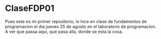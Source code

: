 # ClaseFDP01
Pues este es mi primer repositorio, lo hice en clase de fundamentos de programacion el dia jueves 25 de agosto en el laboratorio de programacion.
A ver que passa aqui, que pasa alla, donde se esta la cosa.
